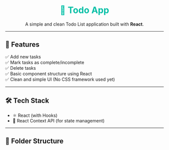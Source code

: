 <h1 align="center" style="color:#00bfa6;">📝 Todo App</h1>
<p align="center">
  A simple and clean Todo List application built with <strong>React</strong>.
</p>

---

## 🚀 Features

✅ Add new tasks  
✅ Mark tasks as complete/incomplete  
✅ Delete tasks  
✅ Basic component structure using React  
✅ Clean and simple UI (No CSS framework used yet)

---

## 🛠️ Tech Stack

- ⚛️ React (with Hooks)
- 🧠 React Context API (for state management)

---

## 📁 Folder Structure

